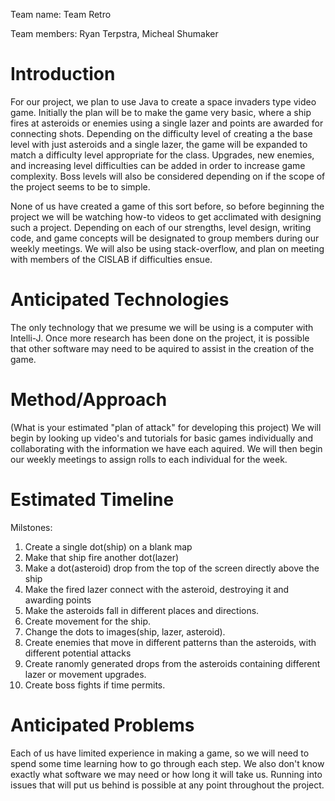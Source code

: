 Team name: Team Retro

Team members: Ryan Terpstra, Micheal Shumaker

# Introduction

  For our project, we plan to use Java to create a space invaders type video game.  Initially the plan will be to make the game very basic, where a ship fires at asteroids or enemies using a single lazer and points are awarded for connecting shots.  Depending on the difficulty level of creating a the base level with just asteroids and a single lazer, the game will be expanded to match a difficulty level appropriate for the class.  Upgrades, new enemies, and increasing level difficulties can be added in order to increase game complexity.  Boss levels will also be considered depending on if the scope of the project seems to be to simple. 
  
  None of us have created a game of this sort before, so before beginning the project we will be watching how-to videos to get acclimated with designing such a project. Depending on each of our strengths, level design, writing code, and game concepts will be designated to group members during our weekly meetings.  We will also be using stack-overflow, and plan on meeting with members of the CISLAB if difficulties ensue.  
  
 

# Anticipated Technologies

The only technology that we presume we will be using is a computer with Intelli-J. Once more research has been done on the project, it is possible that other software may need to be aquired to assist in the creation of the game. 

# Method/Approach

(What is your estimated "plan of attack" for developing this project)
We will begin by looking up video's and tutorials for basic games individually and collaborating with the information we have each aquired.  We will then begin our weekly meetings to assign rolls to each individual for the week.

# Estimated Timeline

Milstones:
1. Create a single dot(ship) on a blank map
2. Make that ship fire another dot(lazer)
3. Make a dot(asteroid) drop from the top of the screen directly above the ship
4. Make the fired lazer connect with the asteroid, destroying it and awarding points
5. Make the asteroids fall in different places and directions. 
6. Create movement for the ship.
7. Change the dots to images(ship, lazer, asteroid).
8. Create enemies that move in different patterns than the asteroids, with different potential attacks
9. Create ranomly generated drops from the asteroids containing different lazer or movement upgrades.
10. Create boss fights if time permits.

# Anticipated Problems

Each of us have limited experience in making a game, so we will need to spend some time learning how to go through each step. We also don't know exactly what software we may need or how long it will take us. Running into issues that will put us behind is possible at any point throughout the project.